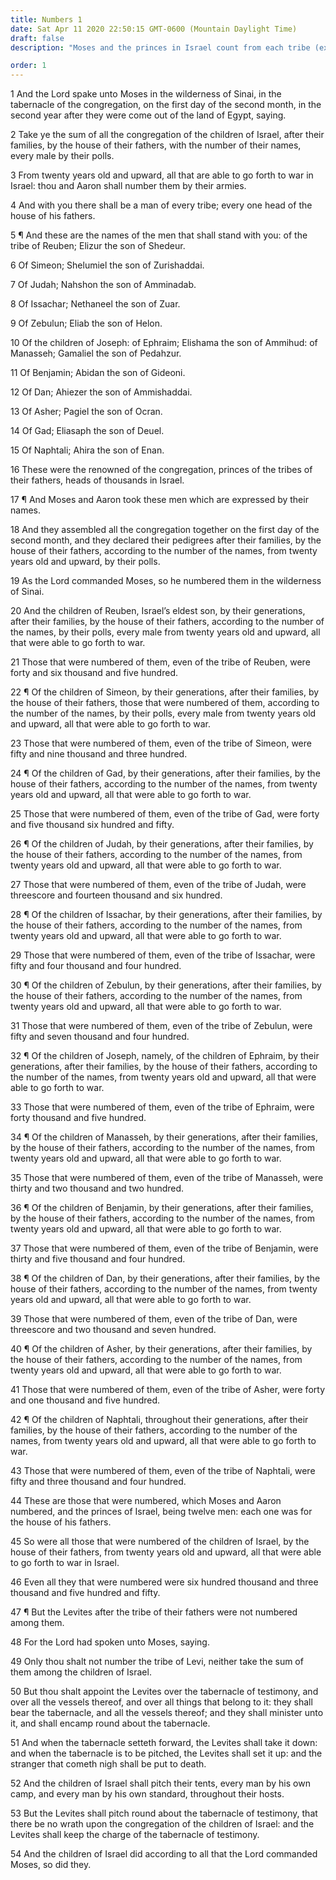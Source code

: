 ```yaml
---
title: Numbers 1
date: Sat Apr 11 2020 22:50:15 GMT-0600 (Mountain Daylight Time)
draft: false
description: "Moses and the princes in Israel count from each tribe (except Levi) those males twenty years of age and older—They total 603,550—The Levites are appointed to attend the tabernacle."

order: 1
---
```

    
1 And the Lord spake unto Moses in the wilderness of Sinai, in the tabernacle of the congregation, on the first day of the second month, in the second year after they were come out of the land of Egypt, saying.

2 Take ye the sum of all the congregation of the children of Israel, after their families, by the house of their fathers, with the number of their names, every male by their polls.

3 From twenty years old and upward, all that are able to go forth to war in Israel: thou and Aaron shall number them by their armies.

4 And with you there shall be a man of every tribe; every one head of the house of his fathers.

5 ¶ And these are the names of the men that shall stand with you: of the tribe of Reuben; Elizur the son of Shedeur.

6 Of Simeon; Shelumiel the son of Zurishaddai.

7 Of Judah; Nahshon the son of Amminadab.

8 Of Issachar; Nethaneel the son of Zuar.

9 Of Zebulun; Eliab the son of Helon.

10 Of the children of Joseph: of Ephraim; Elishama the son of Ammihud: of Manasseh; Gamaliel the son of Pedahzur.

11 Of Benjamin; Abidan the son of Gideoni.

12 Of Dan; Ahiezer the son of Ammishaddai.

13 Of Asher; Pagiel the son of Ocran.

14 Of Gad; Eliasaph the son of Deuel.

15 Of Naphtali; Ahira the son of Enan.

16 These were the renowned of the congregation, princes of the tribes of their fathers, heads of thousands in Israel.

17 ¶ And Moses and Aaron took these men which are expressed by their names.

18 And they assembled all the congregation together on the first day of the second month, and they declared their pedigrees after their families, by the house of their fathers, according to the number of the names, from twenty years old and upward, by their polls.

19 As the Lord commanded Moses, so he numbered them in the wilderness of Sinai.

20 And the children of Reuben, Israel’s eldest son, by their generations, after their families, by the house of their fathers, according to the number of the names, by their polls, every male from twenty years old and upward, all that were able to go forth to war.

21 Those that were numbered of them, even of the tribe of Reuben, were forty and six thousand and five hundred.

22 ¶ Of the children of Simeon, by their generations, after their families, by the house of their fathers, those that were numbered of them, according to the number of the names, by their polls, every male from twenty years old and upward, all that were able to go forth to war.

23 Those that were numbered of them, even of the tribe of Simeon, were fifty and nine thousand and three hundred.

24 ¶ Of the children of Gad, by their generations, after their families, by the house of their fathers, according to the number of the names, from twenty years old and upward, all that were able to go forth to war.

25 Those that were numbered of them, even of the tribe of Gad, were forty and five thousand six hundred and fifty.

26 ¶ Of the children of Judah, by their generations, after their families, by the house of their fathers, according to the number of the names, from twenty years old and upward, all that were able to go forth to war.

27 Those that were numbered of them, even of the tribe of Judah, were threescore and fourteen thousand and six hundred.

28 ¶ Of the children of Issachar, by their generations, after their families, by the house of their fathers, according to the number of the names, from twenty years old and upward, all that were able to go forth to war.

29 Those that were numbered of them, even of the tribe of Issachar, were fifty and four thousand and four hundred.

30 ¶ Of the children of Zebulun, by their generations, after their families, by the house of their fathers, according to the number of the names, from twenty years old and upward, all that were able to go forth to war.

31 Those that were numbered of them, even of the tribe of Zebulun, were fifty and seven thousand and four hundred.

32 ¶ Of the children of Joseph, namely, of the children of Ephraim, by their generations, after their families, by the house of their fathers, according to the number of the names, from twenty years old and upward, all that were able to go forth to war.

33 Those that were numbered of them, even of the tribe of Ephraim, were forty thousand and five hundred.

34 ¶ Of the children of Manasseh, by their generations, after their families, by the house of their fathers, according to the number of the names, from twenty years old and upward, all that were able to go forth to war.

35 Those that were numbered of them, even of the tribe of Manasseh, were thirty and two thousand and two hundred.

36 ¶ Of the children of Benjamin, by their generations, after their families, by the house of their fathers, according to the number of the names, from twenty years old and upward, all that were able to go forth to war.

37 Those that were numbered of them, even of the tribe of Benjamin, were thirty and five thousand and four hundred.

38 ¶ Of the children of Dan, by their generations, after their families, by the house of their fathers, according to the number of the names, from twenty years old and upward, all that were able to go forth to war.

39 Those that were numbered of them, even of the tribe of Dan, were threescore and two thousand and seven hundred.

40 ¶ Of the children of Asher, by their generations, after their families, by the house of their fathers, according to the number of the names, from twenty years old and upward, all that were able to go forth to war.

41 Those that were numbered of them, even of the tribe of Asher, were forty and one thousand and five hundred.

42 ¶ Of the children of Naphtali, throughout their generations, after their families, by the house of their fathers, according to the number of the names, from twenty years old and upward, all that were able to go forth to war.

43 Those that were numbered of them, even of the tribe of Naphtali, were fifty and three thousand and four hundred.

44 These are those that were numbered, which Moses and Aaron numbered, and the princes of Israel, being twelve men: each one was for the house of his fathers.

45 So were all those that were numbered of the children of Israel, by the house of their fathers, from twenty years old and upward, all that were able to go forth to war in Israel.

46 Even all they that were numbered were six hundred thousand and three thousand and five hundred and fifty.

47 ¶ But the Levites after the tribe of their fathers were not numbered among them.

48 For the Lord had spoken unto Moses, saying.

49 Only thou shalt not number the tribe of Levi, neither take the sum of them among the children of Israel.

50 But thou shalt appoint the Levites over the tabernacle of testimony, and over all the vessels thereof, and over all things that belong to it: they shall bear the tabernacle, and all the vessels thereof; and they shall minister unto it, and shall encamp round about the tabernacle.

51 And when the tabernacle setteth forward, the Levites shall take it down: and when the tabernacle is to be pitched, the Levites shall set it up: and the stranger that cometh nigh shall be put to death.

52 And the children of Israel shall pitch their tents, every man by his own camp, and every man by his own standard, throughout their hosts.

53 But the Levites shall pitch round about the tabernacle of testimony, that there be no wrath upon the congregation of the children of Israel: and the Levites shall keep the charge of the tabernacle of testimony.

54 And the children of Israel did according to all that the Lord commanded Moses, so did they.
